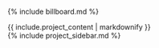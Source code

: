 {% include billboard.md %}

<div class="billboard-body--wrapper project-body--container">
<div class="row-fluid">
<div class="span8">
<div class="project-body--section">
{{ include.project_content | markdownify }}
</div>
</div>
<div class="span4">{% include project_sidebar.md %}</div>
</div>
</div>